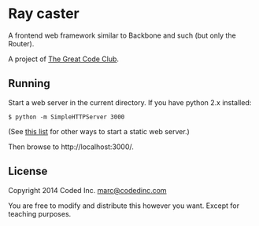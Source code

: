 # Ray caster

A frontend web framework similar to Backbone and such (but only the Router).

A project of [The Great Code Club](http://www.greatcodeclub.com/).

## Running

Start a web server in the current directory. If you have python 2.x installed:

    $ python -m SimpleHTTPServer 3000

(See [this list](https://gist.github.com/willurd/5720255) for other ways to
start a static web server.)

Then browse to http://localhost:3000/.

## License

Copyright 2014 Coded Inc. <marc@codedinc.com>

You are free to modify and distribute this however you want. Except for teaching purposes.
